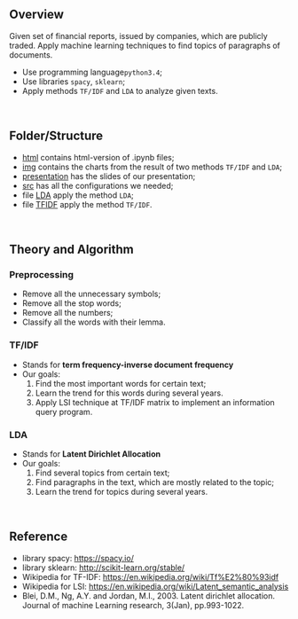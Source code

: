 ## Overview
Given set of financial reports, issued by companies, which are publicly traded. 
Apply machine learning techniques to find topics of paragraphs of documents.

- Use programming language`python3.4`;
- Use libraries `spacy`, `sklearn`;
- Apply methods `TF/IDF` and `LDA` to analyze given texts. 

<br>

## Folder/Structure
- [html](/html/) contains html-version of .ipynb files;
- [img](/img/) contains the charts from the result of two methods `TF/IDF` and `LDA`;
- [presentation](/presentation/) has the slides of our presentation;
- [src](/src/) has all the configurations we needed;
- file [LDA](/LDA.ipynb) apply the method `LDA`;
- file [TFIDF](/TFIDF_company_chart.ipynb) apply the method `TF/IDF`.

<br>

## Theory and Algorithm

### Preprocessing
- Remove all the unnecessary symbols;
- Remove all the stop words;
- Remove all the numbers;
- Classify all the words with their lemma.

### TF/IDF
- Stands for **term frequency-inverse document frequency**
- Our goals: 
    1. Find the most important words for certain text; 
    2. Learn the trend for this words during several years.
    3. Apply LSI technique at TF/IDF matrix to implement an information query program.

### LDA
- Stands for **Latent Dirichlet Allocation**
- Our goals: 
    1. Find several topics from certain text; 
    2. Find paragraphs in the text, which are mostly related to the topic; 
    3. Learn the trend for topics during several years.

<br>

## Reference
- library spacy: https://spacy.io/ 
- library sklearn: http://scikit-learn.org/stable/ 
- Wikipedia for TF-IDF: https://en.wikipedia.org/wiki/Tf%E2%80%93idf
- Wikipedia for LSI: https://en.wikipedia.org/wiki/Latent_semantic_analysis
- Blei, D.M., Ng, A.Y. and Jordan, M.I., 2003. Latent dirichlet allocation. Journal of machine Learning research, 3(Jan), pp.993-1022.

